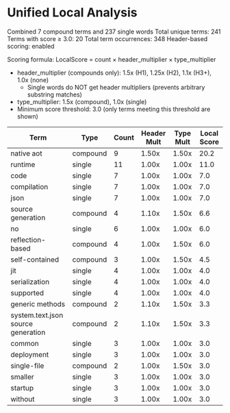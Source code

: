 # Unified Local Analysis

Combined 7 compound terms and 237 single words
Total unique terms: 241
Terms with score ≥ 3.0: 20
Total term occurrences: 348
Header-based scoring: enabled

Scoring formula: LocalScore = count × header_multiplier × type_multiplier
- header_multiplier (compounds only): 1.5x (H1), 1.25x (H2), 1.1x (H3+), 1.0x (none)
  - Single words do NOT get header multipliers (prevents arbitrary substring matches)
- type_multiplier: 1.5x (compound), 1.0x (single)
- Minimum score threshold: 3.0 (only terms meeting this threshold are shown)

| Term | Type | Count | Header Mult | Type Mult | Local Score |
|------|------|-------|-------------|-----------|-------------|
| native aot | compound | 9 | 1.50x | 1.50x | 20.2 |
| runtime | single | 11 | 1.00x | 1.00x | 11.0 |
| code | single | 7 | 1.00x | 1.00x | 7.0 |
| compilation | single | 7 | 1.00x | 1.00x | 7.0 |
| json | single | 7 | 1.00x | 1.00x | 7.0 |
| source generation | compound | 4 | 1.10x | 1.50x | 6.6 |
| no | single | 6 | 1.00x | 1.00x | 6.0 |
| reflection-based | compound | 4 | 1.00x | 1.50x | 6.0 |
| self-contained | compound | 3 | 1.00x | 1.50x | 4.5 |
| jit | single | 4 | 1.00x | 1.00x | 4.0 |
| serialization | single | 4 | 1.00x | 1.00x | 4.0 |
| supported | single | 4 | 1.00x | 1.00x | 4.0 |
| generic methods | compound | 2 | 1.10x | 1.50x | 3.3 |
| system.text.json source generation | compound | 2 | 1.10x | 1.50x | 3.3 |
| common | single | 3 | 1.00x | 1.00x | 3.0 |
| deployment | single | 3 | 1.00x | 1.00x | 3.0 |
| single-file | compound | 2 | 1.00x | 1.50x | 3.0 |
| smaller | single | 3 | 1.00x | 1.00x | 3.0 |
| startup | single | 3 | 1.00x | 1.00x | 3.0 |
| without | single | 3 | 1.00x | 1.00x | 3.0 |
